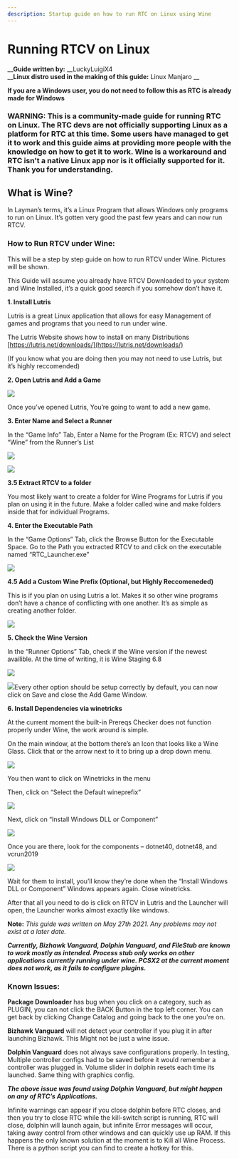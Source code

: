 ```yaml
---
description: Startup guide on how to run RTC on Linux using Wine
---
```


# Running RTCV on Linux

  
__**Guide written by:** __LuckyLuigiX4  
__**Linux distro used in the making of this guide:** Linux Manjaro__

**If you are a Windows user, you do not need to follow this as RTC is already made for Windows**

### WARNING: **This is a community-made guide for running RTC on Linux. The RTC devs are not officially supporting Linux as a platform for RTC at this time. Some users have managed to get it to work and this guide aims at providing more people with the knowledge on how to get it to work. Wine is a workaround and RTC isn't a native Linux app nor is it officially supported for it. Thank you for understanding.**

## **What is Wine?**

In Layman’s terms, it’s a Linux Program that allows Windows only programs to run on Linux. It’s gotten very good the past few years and can now run RTCV.

### **How to Run RTCV under Wine:**

This will be a step by step guide on how to run RTCV under Wine. Pictures will be shown.

This Guide will assume you already have RTCV Downloaded to your system and Wine Installed, it’s a quick good search if you somehow don’t have it.

**1. Install Lutris**

Lutris is a great Linux application that allows for easy Management of games and programs that you need to run under wine.

The Lutris Website shows how to install on many Distributions [https://lutris.net/downloads/](https://lutris.net/downloads/)

\(If you know what you are doing then you may not need to use Lutris, but it’s highly reccomended\)

**2. Open Lutris and Add a Game**

![](../../.gitbook/assets/image%20%2851%29.png)

Once you’ve opened Lutris, You’re going to want to add a new game.

**3. Enter Name and Select a Runner**

In the “Game Info” Tab, Enter a Name for the Program \(Ex: RTCV\) and select “Wine” from the Runner’s List

![](../../.gitbook/assets/image%20%2852%29.png)

![](../../.gitbook/assets/image%20%2857%29.png)

**3.5 Extract RTCV to a folder**

You most likely want to create a folder for Wine Programs for Lutris if you plan on using it in the future. Make a folder called wine and make folders inside that for individual Programs.

**4. Enter the Executable Path**

In the “Game Options” Tab, click the Browse Button for the Executable Space. Go to the Path you extracted RTCV to and click on the executable named “RTC\_Launcher.exe”

![](../../.gitbook/assets/image%20%2833%29.png)

**4.5 Add a Custom Wine Prefix \(Optional, but Highly Reccomeneded\)**

This is if you plan on using Lutris a lot. Makes it so other wine programs don’t have a chance of conflicting with one another. It’s as simple as creating another folder.

![](../../.gitbook/assets/image%20%2854%29.png)

**5. Check the Wine Version**

In the “Runner Options” Tab, check if the Wine version if the newest availible. At the time of writing, it is Wine Staging 6.8

![](../../.gitbook/assets/image%20%2816%29.png)

![](file:///C:/Users/philt/AppData/Local/Temp/msohtmlclip1/01/clip_image012.jpg)Every other option should be setup correctly by default, you can now click on Save and close the Add Game Window.

**6. Install Dependencies via winetricks**

At the current moment the built-in Prereqs Checker does not function properly under Wine, the work around is simple.

On the main window, at the bottom there’s an Icon that looks like a Wine Glass. Click that or the arrow next to it to bring up a drop down menu.

![](../../.gitbook/assets/image%20%2853%29.png)

You then want to click on Winetricks in the menu

Then, click on “Select the Default wineprefix”

![](../../.gitbook/assets/image%20%2856%29.png)

Next, click on “Install Windows DLL or Component”

![](../../.gitbook/assets/image%20%2858%29.png)

Once you are there, look for the components – dotnet40, dotnet48, and vcrun2019

![](../../.gitbook/assets/image%20%283%29.png)

Wait for them to install, you’ll know they’re done when the “Install Windows DLL or Component” Windows appears again.  Close winetricks.

After that all you need to do is click on RTCV in Lutris and the Launcher will open, the Launcher works almost exactly like windows.

**Note:** _This guide was written on May 27th 2021. Any problems may not exist at a later date._

_**Currently, Bizhawk Vanguard, Dolphin Vanguard, and FileStub are known to work mostly as intended. Process stub only works on other applications currently running under wine. PCSX2 at the current moment does not work, as it fails to configure plugins.**_

### **Known Issues:**

**Package Downloader** has bug when you click on a category, such as PLUGIN, you can not click the BACK Button in the top left corner. You can get back by clicking Change Catalog and going back to the one you're on.

**Bizhawk Vanguard** will not detect your controller if you plug it in after launching Bizhawk. This Might not be just a wine issue.

**Dolphin Vanguard** does not always save configurations properly. In testing, Multiple controller configs had to be saved before it would remember a controller was plugged in. Volume slider in dolphin resets each time its launched. Same thing with graphics config.

_**The above issue was found using Dolphin Vanguard, but might happen on any of RTC’s Applications.**_

Infinite warnings can appear if you close dolphin before RTC closes, and then you try to close RTC while the kill-switch script is running, RTC will close, dolphin will launch again, but infinite Error messages will occur, taking away control from other windows and can quickly use up RAM. If this happens the only known solution at the moment is to Kill all Wine Process. There is a python script you can find to create a hotkey for this.

